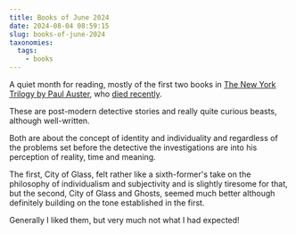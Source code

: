```yaml
---
title: Books of June 2024
date: 2024-08-04 08:59:15
slug: books-of-june-2024
taxonomies:
  tags:
    - books
---
```


A quiet month for reading, mostly of the first two books in [The New York Trilogy by Paul Auster](https://www.hive.co.uk/Product/Paul-Auster/The-New-York-Trilogy--Faber-Modern-Classics/17128408), who [died recently](https://www.nytimes.com/2024/04/30/books/paul-auster-dead.html).

These are post-modern detective stories and really quite curious beasts, although well-written. 

Both are about the concept of identity and individuality and regardless of the problems set before the detective the investigations are into his perception of reality, time and meaning.

The first, City of Glass, felt rather like a sixth-former's take on the philosophy of individualism and subjectivity and is slightly tiresome for that, but the second, City of Glass and Ghosts, seemed much better although definitely building on the tone established in the first.

Generally I liked them, but very much not what I had expected!